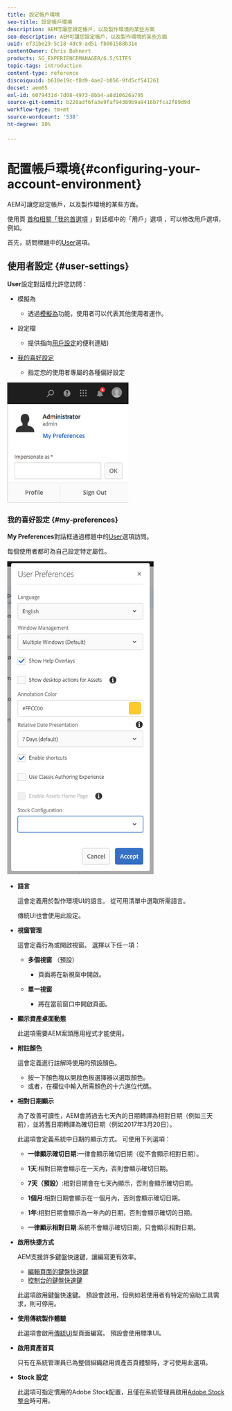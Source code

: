 ```yaml
---
title: 設定帳戶環境
seo-title: 設定帳戶環境
description: AEM可讓您設定帳戶，以及製作環境的某些方面
seo-description: AEM可讓您設定帳戶，以及製作環境的某些方面
uuid: ef31be29-5c18-4dc9-ad51-fb001588b31e
contentOwner: Chris Bohnert
products: SG_EXPERIENCEMANAGER/6.5/SITES
topic-tags: introduction
content-type: reference
discoiquuid: b610e19c-f8d9-4ae2-b056-9fd5cf541261
docset: aem65
exl-id: 6079431d-7d08-4973-8bb4-a8d10626a795
source-git-commit: b220adf6fa3e9faf94389b9a9416b7fca2f89d9d
workflow-type: tm+mt
source-wordcount: '538'
ht-degree: 10%

---
```


# 配置帳戶環境{#configuring-your-account-environment}

AEM可讓您設定帳戶，以及製作環境的某些方面。

使用頁 [首和相關「我的首選項](/help/sites-authoring/user-properties.md#user-settings) 」對話框中的「用戶」選項 [](/help/sites-authoring/basic-handling.md#the-header)[](#userpreferences) ，可以修改用戶選項，例如。

首先，訪問標題中的[User](/help/sites-authoring/user-properties.md#user-settings)選項。

## 使用者設定 {#user-settings}

**User**&#x200B;設定對話框允許您訪問：

* 模擬為

   * 透過[模擬為](/help/sites-administering/security.md#impersonating-another-user)功能，使用者可以代表其他使用者運作。

* 設定檔

   * 提供指向[用戶設定](/help/sites-administering/security.md)的便利連結)

* [我的喜好設定](/help/sites-authoring/user-properties.md#my-preferences)

   * 指定您的使用者專屬的各種偏好設定

![screen_shot_2018-03-20at103808](assets/screen_shot_2018-03-20at103808.png)

### 我的喜好設定 {#my-preferences}

**My Preferences**&#x200B;對話框通過標題中的[User](/help/sites-authoring/user-properties.md#user-settings)選項訪問。

每個使用者都可為自己設定特定屬性。

![screen-shot_2019-03-05at100322](assets/screen-shot_2019-03-05at100322.png)

* **語言**

   這會定義用於製作環境UI的語言。 從可用清單中選取所需語言。

   傳統UI也會使用此設定。

* **視窗管理**

   這會定義行為或開啟視窗。 選擇以下任一項：

   * **多個視窗** （預設）

      * 頁面將在新視窗中開啟。
   * **單一視窗**

      * 將在當前窗口中開啟頁面。


* **顯示資產桌面動態**

   此選項需要AEM案頭應用程式才能使用。

* **附註顏色**

   這會定義進行註解時使用的預設顏色。

   * 按一下顏色塊以開啟色板選擇器以選取顏色。
   * 或者，在欄位中輸入所需顏色的十六進位代碼。

* **相對日期顯示**

   為了改善可讀性，AEM會將過去七天內的日期轉譯為相對日期（例如三天前），並將舊日期轉譯為確切日期（例如2017年3月20日）。

   此選項會定義系統中日期的顯示方式。 可使用下列選項：

   * **一律顯示確切日期**:一律會顯示確切日期（從不會顯示相對日期）。
   * **1天**:相對日期會顯示在一天內，否則會顯示確切日期。

   * **7天（預設）**:相對日期會在七天內顯示，否則會顯示確切日期。

   * **1個月**:相對日期會顯示在一個月內，否則會顯示確切日期。

   * **1年**:相對日期會顯示為一年內的日期，否則會顯示確切的日期。

   * **一律顯示相對日期**:系統不會顯示確切日期，只會顯示相對日期。

* **啟用快捷方式**

   AEM支援許多鍵盤快速鍵，讓編寫更有效率。

   * [編輯頁面的鍵盤快速鍵](/help/sites-authoring/page-authoring-keyboard-shortcuts.md)
   * [控制台的鍵盤快速鍵](/help/sites-authoring/keyboard-shortcuts.md)

   此選項啟用鍵盤快速鍵。 預設會啟用，但例如若使用者有特定的協助工具需求，則可停用。

* **使用傳統製作體驗**

   此選項會啟用[傳統UI](/help/sites-classic-ui-authoring/home.md)型頁面編寫。 預設會使用標準UI。

* **啟用資產首頁**

   只有在系統管理員已為整個組織啟用資產首頁體驗時，才可使用此選項。

* **Stock 設定**

   此選項可指定慣用的Adobe Stock配置，且僅在系統管理員啟用[Adobe Stock整合](/help/assets/aem-assets-adobe-stock.md)時可用。

